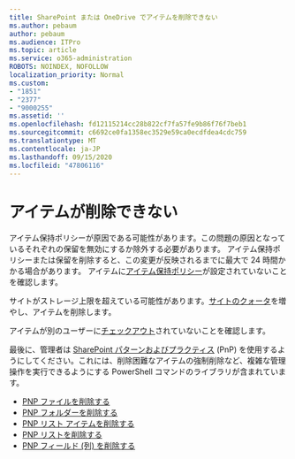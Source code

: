 ```yaml
---
title: SharePoint または OneDrive でアイテムを削除できない
ms.author: pebaum
author: pebaum
ms.audience: ITPro
ms.topic: article
ms.service: o365-administration
ROBOTS: NOINDEX, NOFOLLOW
localization_priority: Normal
ms.custom:
- "1851"
- "2377"
- "9000255"
ms.assetid: ''
ms.openlocfilehash: fd12115214cc28b822cf7fa57fe9b86f76f7beb1
ms.sourcegitcommit: c6692ce0fa1358ec3529e59ca0ecdfdea4cdc759
ms.translationtype: MT
ms.contentlocale: ja-JP
ms.lasthandoff: 09/15/2020
ms.locfileid: "47806116"
---
```

# <a name="unable-to-delete-items"></a>アイテムが削除できない

アイテム保持ポリシーが原因である可能性があります。この問題の原因となっているそれぞれの保留を無効にするか除外する必要があります。 アイテム保持ポリシーまたは保留を削除すると、この変更が反映されるまでに最大で 24 時間かかる場合があります。 アイテムに[アイテム保持ポリシー](https://docs.microsoft.com/microsoft-365/compliance/retention-policies)が設定されていないことを確認します。

サイトがストレージ上限を超えている可能性があります。[サイトのクォータ](https://docs.microsoft.com/powershell/module/sharepoint-online/set-sposite?view=sharepoint-ps)を増やし、アイテムを削除します。

アイテムが別のユーザーに[チェックアウト](https://support.office.com/article/check-out-check-in-or-discard-changes-to-files-in-a-library-7e2c12a9-a874-4393-9511-1378a700f6de)されていないことを確認します。

最後に、管理者は [SharePoint パターンおよびプラクティス](https://docs.microsoft.com/powershell/sharepoint/sharepoint-pnp/sharepoint-pnp-cmdlets?view=sharepoint-ps#installation) (PnP) を使用するようにしてください。これには、削除困難なアイテムの強制削除など、複雑な管理操作を実行できるようにする PowerShell コマンドのライブラリが含まれています。
- [PNP ファイルを削除する](https://docs.microsoft.com/powershell/module/sharepoint-pnp/remove-pnpfile?view=sharepoint-ps)
- [PNP フォルダーを削除する](https://docs.microsoft.com/powershell/module/sharepoint-pnp/remove-pnpfolder?view=sharepoint-ps)
- [PNP リスト アイテムを削除する](https://docs.microsoft.com/powershell/module/sharepoint-pnp/remove-pnplistitem?view=sharepoint-ps)
- [PNP リストを削除する](https://docs.microsoft.com/powershell/module/sharepoint-pnp/remove-pnplist?view=sharepoint-ps)
- [PNP フィールド (列) を削除する](https://docs.microsoft.com/powershell/module/sharepoint-pnp/remove-pnpfield?view=sharepoint-ps)